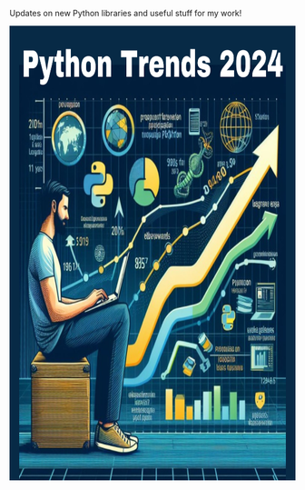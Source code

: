 Updates on new Python libraries and useful stuff for my work!

<img src = "24174.png" width = "800"  height = "800">